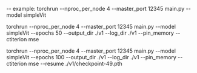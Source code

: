 -- example:
torchrun --nproc_per_node 4 --master_port 12345  main.py --model simpleVit

torchrun --nproc_per_node 4 --master_port 12345  main.py --model simpleVit --epochs 50 --output_dir ./v1 --log_dir ./v1 --pin_memory --ctiterion mse

torchrun --nproc_per_node 4 --master_port 12345  main.py --model simpleVit --epochs 100 --output_dir ./v1 --log_dir ./v1 --pin_memory --ctiterion mse --resume 
./v1/checkpoint-49.pth
